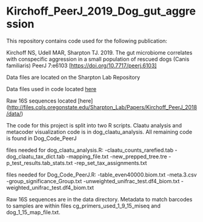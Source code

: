 # Kirchoff_PeerJ_2019_Dog_gut_aggression

This repository contains code used for the following publication:

Kirchoff NS, Udell MAR, Sharpton TJ. 2019. The gut microbiome correlates with conspecific aggression in a small population of rescued dogs (Canis familiaris) PeerJ 7:e6103 [https://doi.org/10.7717/peerj.6103] 

Data files are located on the Sharpton Lab Repository

Data files used in code located [here](http://files.cqls.oregonstate.edu/Sharpton_Lab/Papers/Kirchoff_PeerJ_2018/data/raw_16S/)

Raw 16S sequences located [here] (http://files.cqls.oregonstate.edu/Sharpton_Lab/Papers/Kirchoff_PeerJ_2018/data/)

The code for this project is split into two R scripts. Claatu analysis and metacoder visualization code is in dog_claatu_analysis. All remaining code is found in Dog_Code_PeerJ

files needed for dog_claatu_analysis.R:
	-claatu_counts_rarefied.tab
	-dog_claatu_tax_dict.tab
	-mapping_file.txt
	-new_prepped_tree.tre
	-p_test_results.tab_stats.txt
	-rep_set_tax_assignments.txt

files needed for Dog_Code_PeerJ.R:
	-table_even40000.biom.txt
	-meta.3.csv
	-group_significance_Group.txt
	-unweighted_unifrac_test.df4_biom.txt
	-weighted_unifrac_test.df4_biom.txt

Raw 16S sequences are in the data directory. Metadata to match barcodes to samples are within files cg_primers_used_1_9_15_miseq and dog_1_15_map_file.txt.

